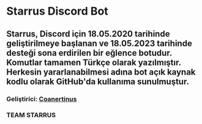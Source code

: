 # Starrus Discord Bot

## Starrus, Discord için 18.05.2020 tarihinde geliştirilmeye başlanan ve 18.05.2023 tarihinde desteği sona erdirilen bir eğlence botudur. Komutlar tamamen Türkçe olarak yazılmıştır. Herkesin yararlanabilmesi adına bot açık kaynak kodlu olarak GitHub'da kullanıma sunulmuştur.

### Geliştirici: [Coanertinus](https://linktr.ee/coaaaa)
### TEAM STARRUS
